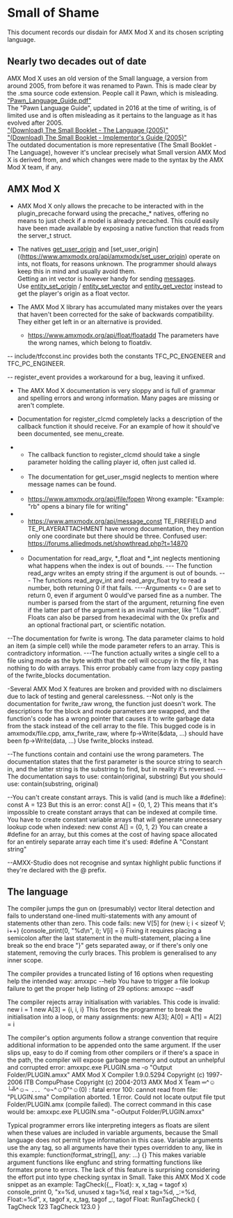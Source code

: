 # Small of Shame
This document records our disdain for AMX Mod X and its chosen scripting language.

## Nearly two decades out of date
AMX Mod X uses an old version of the Small language, a version from around 2005, from before it was renamed to Pawn. This is made clear by the .sma source code extension. People call it Pawn, which is misleading.  
["Pawn_Language_Guide.pdf"](https://github.com/compuphase/pawn/tree/master/doc)  
The "Pawn Language Guide", updated in 2016 at the time of writing, is of limited use and is often misleading as it pertains to the language as it has evolved after 2005.  
["(Download) The Small Booklet - The Language (2005)"](https://www.doomworld.com/eternity/engine/smalldoc.pdf)  
["(Download) The Small Booklet - Implementor's Guide (2005)"](https://www.doomworld.com/eternity/engine/smallguide.pdf)  
The outdated documentation is more representative (The Small Booklet - The Language), however it's unclear precisely what Small version AMX Mod X is derived from, and which changes were made to the syntax by the AMX Mod X team, if any.  

## AMX Mod X
- AMX Mod X only allows the precache to be interacted with in the plugin_precache forward using the precache_\* natives, offering no means to just check if a model is already precached. This could easily have been made available by exposing a native function that reads from the server_t struct.

- The natives [get_user_origin](https://www.amxmodx.org/api/amxmodx/get_user_origin) and [set_user_origin]((https://www.amxmodx.org/api/amxmodx/set_user_origin) operate on ints, not floats, for reasons unknown. The programmer should always keep this in mind and usually avoid them.  
Getting an int vector is however handy for sending [messages](https://www.amxmodx.org/api/message_const).  
Use [entity_set_origin](https://www.amxmodx.org/api/engine/entity_set_origin) / [entity_set_vector](https://www.amxmodx.org/api/engine/entity_set_vector) and [entity_get_vector](https://www.amxmodx.org/api/engine/entity_set_vector) instead to get the player's origin as a float vector.  

- The AMX Mod X library has accumulated many mistakes over the years that haven't been corrected for the sake of backwards compatibility. They either get left in or an alternative is provided.
	- https://www.amxmodx.org/api/float/floatadd
	The parameters have the wrong names, which belong to floatdiv.

-- include/tfcconst.inc provides both the constants TFC_PC_ENGENEER and TFC_PC_ENGINEER.

-- register_event provides a workaround for a bug, leaving it unfixed.

- The AMX Mod X documentation is very sloppy and is full of grammar and spelling errors and wrong information. Many pages are missing or aren't complete.
- Documentation for register_clcmd completely lacks a description of the callback function it should receive. For an example of how it should've been documented, see menu_create.
- - The callback function to register_clcmd should take a single parameter holding the calling player id, often just called id.

- - The documentation for get_user_msgid neglects to mention where message names can be found.

- - https://www.amxmodx.org/api/file/fopen
Wrong example: "Example: "rb" opens a binary file for writing"

- - https://www.amxmodx.org/api/message_const
TE_FIREFIELD and TE_PLAYERATTACHMENT have wrong documentation, they mention only one coordinate but there should be three.
Confused user: https://forums.alliedmods.net/showthread.php?t=14870
	
- - Documentation for read_argv, *_float and *_int neglects mentioning what happens when the index is out of bounds.
--- The function read_argv writes an empty string if the argument is out of bounds.
--- The functions read_argv_int and read_argv_float try to read a number, both returning 0 if that fails.
----Arguments <= 0 are set to return 0, even if argument 0 would've parsed fine as a number.
The number is parsed from the start of the argument, returning fine even if the latter part of the argument is an invalid number, like "1.0asdf".
Floats can also be parsed from hexadecimal with the 0x prefix and an optional fractional part, or scientific notation.
	
--The documentation for fwrite is wrong. The data parameter claims to hold an item (a simple cell) while the mode parameter refers to an array. This is contradictory information.
---The function actually writes a single cell to a file using mode as the byte width that the cell will occupy in the file, it has nothing to do with arrays. This error probably came from lazy copy pasting of the fwrite_blocks documentation.

-Several AMX Mod X features are broken and provided with no disclaimers due to lack of testing and general carelessness.
--Not only is the documentation for fwrite_raw wrong, the function just doesn't work. The descriptions for the block and mode parameters are swapped, and the function's code has a wrong pointer that causes it to write garbage data from the stack instead of the cell array to the file.
This bugged code is in amxmodx/file.cpp, amx_fwrite_raw, where
    fp->Write(&data, ...)
should have been
    fp->Write(data, ...)
Use fwrite_blocks instead.

--The functions contain and containi use the wrong parameters. The documentation states that the first parameter is the source string to search in, and the latter string is the substring to find, but in reality it's reversed.
---The documentation says to use:
    contain(original, substring)
But you should use:
    contain(substring, original)

--You can't create constant arrays.
This is valid (and is much like a #define):
	const A = 123
But this is an error:
	const A[] = {0, 1, 2}
This means that it's impossible to create constant arrays that can be indexed at compile time. You have to create constant variable arrays that will generate unnecessary lookup code when indexed:
	new const A[] = {0, 1, 2}
You can create a #define for an array, but this comes at the cost of having space allocated for an entirely separate array each time it's used:
	#define A "Constant string"
	
--AMXX-Studio does not recognise and syntax highlight public functions if they're declared with the @ prefix.

## The language
The compiler jumps the gun on (presumably) vector literal detection and fails to understand one-lined multi-statements with any amount of statements other than zero. This code fails:
	new V[5]
	for (new i; i < sizeof V; i++) {console_print(0, "%d\n", i); V[i] = i}
Fixing it requires placing a semicolon after the last statement in the multi-statement, placing a line break so the end brace "}" gets separated away, or if there's only one statement, removing the curly braces.
This problem is generalised to any inner scope.

The compiler provides a truncated listing of 16 options when requesting help the intended way:
	amxxpc --help
You have to trigger a file lookup failure to get the proper help listing of 29 options:
	amxxpc --asdf

The compiler rejects array initialisation with variables. This code is invalid:
	new i = 1
	new A[3] = {i, i, i}
This forces the programmer to break the initialisation into a loop, or many assignments:
	new A[3]; A[0] = A[1] = A[2] = i

The compiler's option arguments follow a strange convention that require additional information to be appended onto the same argument. If the user slips up, easy to do if coming from other compilers or if there's a space in the path, the compiler will expose garbage memory and output an unhelpful and corrupted error:
	amxxpc.exe PLUGIN.sma -o "Output Folder/PLUGIN.amxx"
	AMX Mod X Compiler 1.9.0.5294
	Copyright (c) 1997-2006 ITB CompuPhase
	Copyright (c) 2004-2013 AMX Mod X Team
	═^☺└╩^☺`¬ ... ^☺`¬^☺0"^☺(0) : fatal error 100: cannot read from file: "PLUGIN.sma"
	Compilation aborted.
	1 Error.
	Could not locate output file tput Folder/PLUGIN.amx (compile failed).
The correct command in this case would be:
	amxxpc.exe PLUGIN.sma "-oOutput Folder/PLUGIN.amxx"

Typical programmer errors like interpreting integers as floats are silent when these values are included in variable arguments, because the Small language does not permit type information in this case.
Variable arguments use the any tag, so all arguments have their types overridden to any, like in this example:
	function(format_string[], any: ...) {}
This makes variable argument functions like engfunc and string formatting functions like formatex prone to errors.
The lack of this feature is surprising considering the effort put into type checking syntax in Small. Take this AMX Mod X code snippet as an example:
	TagCheck({_, Float}: x, x_tag = tagof x)
		console_print 0, "x=%d, unused x tag=%d, real x tag=%d, _:=%d, Float:=%d", x, tagof x, x_tag, tagof _:, tagof Float:
	RunTagCheck() {
		TagCheck 123
		TagCheck 123.0
	}
